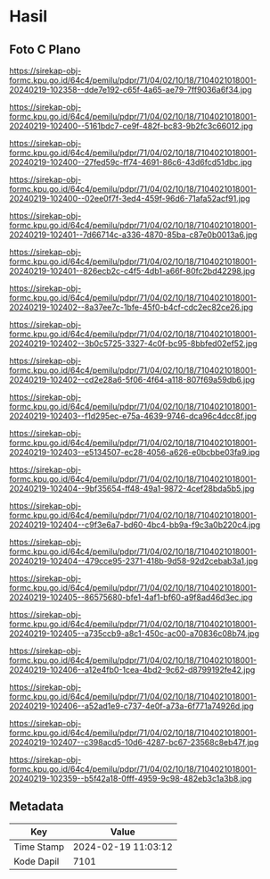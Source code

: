 # Hasil

## Foto C Plano

https://sirekap-obj-formc.kpu.go.id/64c4/pemilu/pdpr/71/04/02/10/18/7104021018001-20240219-102358--dde7e192-c65f-4a65-ae79-7ff9036a6f34.jpg

https://sirekap-obj-formc.kpu.go.id/64c4/pemilu/pdpr/71/04/02/10/18/7104021018001-20240219-102400--5161bdc7-ce9f-482f-bc83-9b2fc3c66012.jpg

https://sirekap-obj-formc.kpu.go.id/64c4/pemilu/pdpr/71/04/02/10/18/7104021018001-20240219-102400--27fed59c-ff74-4691-86c6-43d6fcd51dbc.jpg

https://sirekap-obj-formc.kpu.go.id/64c4/pemilu/pdpr/71/04/02/10/18/7104021018001-20240219-102400--02ee0f7f-3ed4-459f-96d6-71afa52acf91.jpg

https://sirekap-obj-formc.kpu.go.id/64c4/pemilu/pdpr/71/04/02/10/18/7104021018001-20240219-102401--7d66714c-a336-4870-85ba-c87e0b0013a6.jpg

https://sirekap-obj-formc.kpu.go.id/64c4/pemilu/pdpr/71/04/02/10/18/7104021018001-20240219-102401--826ecb2c-c4f5-4db1-a66f-80fc2bd42298.jpg

https://sirekap-obj-formc.kpu.go.id/64c4/pemilu/pdpr/71/04/02/10/18/7104021018001-20240219-102402--8a37ee7c-1bfe-45f0-b4cf-cdc2ec82ce26.jpg

https://sirekap-obj-formc.kpu.go.id/64c4/pemilu/pdpr/71/04/02/10/18/7104021018001-20240219-102402--3b0c5725-3327-4c0f-bc95-8bbfed02ef52.jpg

https://sirekap-obj-formc.kpu.go.id/64c4/pemilu/pdpr/71/04/02/10/18/7104021018001-20240219-102402--cd2e28a6-5f06-4f64-a118-807f69a59db6.jpg

https://sirekap-obj-formc.kpu.go.id/64c4/pemilu/pdpr/71/04/02/10/18/7104021018001-20240219-102403--f1d295ec-e75a-4639-9746-dca96c4dcc8f.jpg

https://sirekap-obj-formc.kpu.go.id/64c4/pemilu/pdpr/71/04/02/10/18/7104021018001-20240219-102403--e5134507-ec28-4056-a626-e0bcbbe03fa9.jpg

https://sirekap-obj-formc.kpu.go.id/64c4/pemilu/pdpr/71/04/02/10/18/7104021018001-20240219-102404--9bf35654-ff48-49a1-9872-4cef28bda5b5.jpg

https://sirekap-obj-formc.kpu.go.id/64c4/pemilu/pdpr/71/04/02/10/18/7104021018001-20240219-102404--c9f3e6a7-bd60-4bc4-bb9a-f9c3a0b220c4.jpg

https://sirekap-obj-formc.kpu.go.id/64c4/pemilu/pdpr/71/04/02/10/18/7104021018001-20240219-102404--479cce95-2371-418b-9d58-92d2cebab3a1.jpg

https://sirekap-obj-formc.kpu.go.id/64c4/pemilu/pdpr/71/04/02/10/18/7104021018001-20240219-102405--86575680-bfe1-4af1-bf60-a9f8ad46d3ec.jpg

https://sirekap-obj-formc.kpu.go.id/64c4/pemilu/pdpr/71/04/02/10/18/7104021018001-20240219-102405--a735ccb9-a8c1-450c-ac00-a70836c08b74.jpg

https://sirekap-obj-formc.kpu.go.id/64c4/pemilu/pdpr/71/04/02/10/18/7104021018001-20240219-102406--a12e4fb0-1cea-4bd2-9c62-d8799192fe42.jpg

https://sirekap-obj-formc.kpu.go.id/64c4/pemilu/pdpr/71/04/02/10/18/7104021018001-20240219-102406--a52ad1e9-c737-4e0f-a73a-6f771a74926d.jpg

https://sirekap-obj-formc.kpu.go.id/64c4/pemilu/pdpr/71/04/02/10/18/7104021018001-20240219-102407--c398acd5-10d6-4287-bc67-23568c8eb47f.jpg

https://sirekap-obj-formc.kpu.go.id/64c4/pemilu/pdpr/71/04/02/10/18/7104021018001-20240219-102359--b5f42a18-0fff-4959-9c98-482eb3c1a3b8.jpg


## Metadata

| Key        | Value               |
| ---------- | ------------------- |
| Time Stamp | 2024-02-19 11:03:12 |
| Kode Dapil | 7101                |



